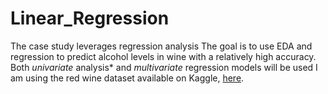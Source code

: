 # Linear_Regression
The case study leverages regression analysis The goal is to use EDA and regression to predict alcohol levels in wine with a relatively high accuracy.   Both *univariate* analysis* and *multivariate* regression models will be used  I am using the red wine dataset available on Kaggle, [here](https://www.kaggle.com/piyushgoyal443/red-wine-dataset).
